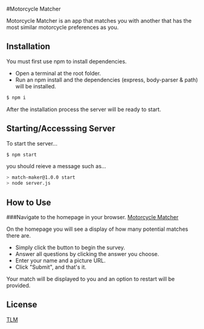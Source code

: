 #Motorcycle Matcher

Motorcycle Matcher is an app that matches you with another that has the most similar motorcycle preferences as you.

## Installation

You must first use npm to install dependencies.

  * Open a terminal at the root folder.
  * Run an npm install and the dependencies (express, body-parser & path) will be installed.  

```bash
$ npm i
```

After the installation process the server  will be ready to start.

## Starting/Accesssing Server

To start the server...

```bash
$ npm start
```

you should reieve a message such as...

```bash
> match-maker@1.0.0 start
> node server.js
```

## How to Use

###Navigate to the homepage in your browser.
  [Motorcycle Matcher](http://localhost:3000)

On the homepage you will see a display of how many potential matches there are.

  * Simply click the button to begin the survey.
  * Answer all questions by clicking the answer you choose.
  * Enter your name and a picture URL.
  * Click "Submit", and that's it.

Your match will be displayed to you and an option to restart will be provided.

## License
  [TLM](http://tlm.com)